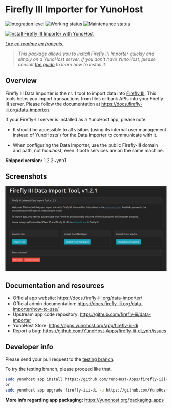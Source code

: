 <!--
N.B.: This README was automatically generated by https://github.com/YunoHost/apps/tree/master/tools/README-generator
It shall NOT be edited by hand.
-->

# Firefly III Importer for YunoHost

[![Integration level](https://dash.yunohost.org/integration/firefly-iii-di.svg)](https://dash.yunohost.org/appci/app/firefly-iii-di) ![Working status](https://ci-apps.yunohost.org/ci/badges/firefly-iii-di.status.svg) ![Maintenance status](https://ci-apps.yunohost.org/ci/badges/firefly-iii-di.maintain.svg)

[![Install Firefly III Importer with YunoHost](https://install-app.yunohost.org/install-with-yunohost.svg)](https://install-app.yunohost.org/?app=firefly-iii-di)

*[Lire ce readme en français.](./README_fr.md)*

> *This package allows you to install Firefly III Importer quickly and simply on a YunoHost server.
If you don't have YunoHost, please consult [the guide](https://yunohost.org/#/install) to learn how to install it.*

## Overview

Firefly III Data Importer is the nr. 1 tool to import data into [Firefly III](https://www.firefly-iii.org/). This tools helps you import transactions from files or bank APIs into your
Firefly-III server. Please follow the documentation at https://docs.firefly-iii.org/data-importer/.

If your Firefly-III server is installed as a YunoHost app, please note:

- It should be accessible to all visitors (using its internal user management instead of YunoHosts') for the Data Importer to communicate with it.

- When configuring the Data Importer, use the public Firefly-III domain and path, not *localhost*, even if both services are on the same machine.


**Shipped version:** 1.2.2~ynh1

## Screenshots

![Screenshot of Firefly III Importer](./doc/screenshots/firefly-iii-di-start-screen.png)

## Documentation and resources

* Official app website: <https://docs.firefly-iii.org/data-importer/>
* Official admin documentation: <https://docs.firefly-iii.org/data-importer/how-to-use/>
* Upstream app code repository: <https://github.com/firefly-iii/data-importer>
* YunoHost Store: <https://apps.yunohost.org/app/firefly-iii-di>
* Report a bug: <https://github.com/YunoHost-Apps/firefly-iii-di_ynh/issues>

## Developer info

Please send your pull request to the [testing branch](https://github.com/YunoHost-Apps/firefly-iii-di_ynh/tree/testing).

To try the testing branch, please proceed like that.

``` bash
sudo yunohost app install https://github.com/YunoHost-Apps/firefly-iii-di_ynh/tree/testing --debug
or
sudo yunohost app upgrade firefly-iii-di -u https://github.com/YunoHost-Apps/firefly-iii-di_ynh/tree/testing --debug
```

**More info regarding app packaging:** <https://yunohost.org/packaging_apps>

